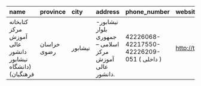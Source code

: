 | name                                                       | province    | city    | address                                                | phone_number                              | website                 |
|:-----------------------------------------------------------|:------------|:--------|:-------------------------------------------------------|:------------------------------------------|:------------------------|
| كتابخانه مركز آموزش عالی دانشور نيشابور (دانشگاه فرهنگيان) | خراسان رضوی | نيشابور | نیشابور- بلوار جمهوری اسلامی – مركز آموزش عالی دانشور. | 42226068-42217550-42226209-051 ( داخلی  ) | http://tmd.te.cfu.ac.ir |